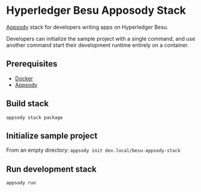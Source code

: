 # Hyperledger Besu Apposody Stack

[Appsody](https://appsody.dev/) stack for developers writing apps on Hyperledger Besu.

Developers can initialize the sample project with a single command, and use another command start their development runtime entirely on a container.

## Prerequisites
* [Docker](https://www.docker.com/)
* [Appsody](https://appsody.dev/)

## Build stack
`appsody stack package`

## Initialize sample project
From an empty directory:
`appsody init dev.local/besu-appsody-stack`

## Run development stack
`appsody run`
